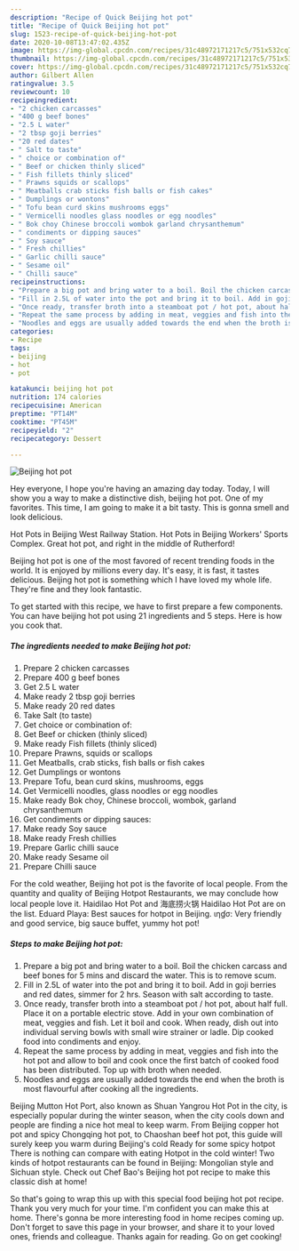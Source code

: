 ```yaml
---
description: "Recipe of Quick Beijing hot pot"
title: "Recipe of Quick Beijing hot pot"
slug: 1523-recipe-of-quick-beijing-hot-pot
date: 2020-10-08T13:47:02.435Z
image: https://img-global.cpcdn.com/recipes/31c48972171217c5/751x532cq70/beijing-hot-pot-recipe-main-photo.jpg
thumbnail: https://img-global.cpcdn.com/recipes/31c48972171217c5/751x532cq70/beijing-hot-pot-recipe-main-photo.jpg
cover: https://img-global.cpcdn.com/recipes/31c48972171217c5/751x532cq70/beijing-hot-pot-recipe-main-photo.jpg
author: Gilbert Allen
ratingvalue: 3.5
reviewcount: 10
recipeingredient:
- "2 chicken carcasses"
- "400 g beef bones"
- "2.5 L water"
- "2 tbsp goji berries"
- "20 red dates"
- " Salt to taste"
- " choice or combination of"
- " Beef or chicken thinly sliced"
- " Fish fillets thinly sliced"
- " Prawns squids or scallops"
- " Meatballs crab sticks fish balls or fish cakes"
- " Dumplings or wontons"
- " Tofu bean curd skins mushrooms eggs"
- " Vermicelli noodles glass noodles or egg noodles"
- " Bok choy Chinese broccoli wombok garland chrysanthemum"
- " condiments or dipping sauces"
- " Soy sauce"
- " Fresh chillies"
- " Garlic chilli sauce"
- " Sesame oil"
- " Chilli sauce"
recipeinstructions:
- "Prepare a big pot and bring water to a boil. Boil the chicken carcass and beef bones for 5 mins and discard the water. This is to remove scum."
- "Fill in 2.5L of water into the pot and bring it to boil. Add in goji berries and red dates, simmer for 2 hrs. Season with salt according to taste."
- "Once ready, transfer broth into a steamboat pot / hot pot, about half full. Place it on a portable electric stove. Add in your own combination of meat, veggies and fish. Let it boil and cook. When ready, dish out into individual serving bowls with small wire strainer or ladle. Dip cooked food into condiments and enjoy."
- "Repeat the same process by adding in meat, veggies and fish into the hot pot and allow to boil and cook once the first batch of cooked food has been distributed. Top up with broth when needed."
- "Noodles and eggs are usually added towards the end when the broth is most flavourful after cooking all the ingredients."
categories:
- Recipe
tags:
- beijing
- hot
- pot

katakunci: beijing hot pot 
nutrition: 174 calories
recipecuisine: American
preptime: "PT14M"
cooktime: "PT45M"
recipeyield: "2"
recipecategory: Dessert

---
```



![Beijing hot pot](https://img-global.cpcdn.com/recipes/31c48972171217c5/751x532cq70/beijing-hot-pot-recipe-main-photo.jpg)

Hey everyone, I hope you're having an amazing day today. Today, I will show you a way to make a distinctive dish, beijing hot pot. One of my favorites. This time, I am going to make it a bit tasty. This is gonna smell and look delicious.

Hot Pots in Beijing West Railway Station. Hot Pots in Beijing Workers&#39; Sports Complex. Great hot pot, and right in the middle of Rutherford!

Beijing hot pot is one of the most favored of recent trending foods in the world. It is enjoyed by millions every day. It's easy, it is fast, it tastes delicious. Beijing hot pot is something which I have loved my whole life. They're fine and they look fantastic.


To get started with this recipe, we have to first prepare a few components. You can have beijing hot pot using 21 ingredients and 5 steps. Here is how you cook that.

<!--inarticleads1-->

##### The ingredients needed to make Beijing hot pot:

1. Prepare 2 chicken carcasses
1. Prepare 400 g beef bones
1. Get 2.5 L water
1. Make ready 2 tbsp goji berries
1. Make ready 20 red dates
1. Take  Salt (to taste)
1. Get  choice or combination of:
1. Get  Beef or chicken (thinly sliced)
1. Make ready  Fish fillets (thinly sliced)
1. Prepare  Prawns, squids or scallops
1. Get  Meatballs, crab sticks, fish balls or fish cakes
1. Get  Dumplings or wontons
1. Prepare  Tofu, bean curd skins, mushrooms, eggs
1. Get  Vermicelli noodles, glass noodles or egg noodles
1. Make ready  Bok choy, Chinese broccoli, wombok, garland chrysanthemum
1. Get  condiments or dipping sauces:
1. Make ready  Soy sauce
1. Make ready  Fresh chillies
1. Prepare  Garlic chilli sauce
1. Make ready  Sesame oil
1. Prepare  Chilli sauce


For the cold weather, Beijing hot pot is the favorite of local people. From the quantity and quality of Beijing Hotpot Restaurants, we may conclude how local people love it. Haidilao Hot Pot and 海底捞火锅 Haidilao Hot Pot are on the list. Eduard Playa: Best sauces for hotpot in Beijing. ιηɠσ: Very friendly and good service, big sauce buffet, yummy hot pot! 

<!--inarticleads2-->

##### Steps to make Beijing hot pot:

1. Prepare a big pot and bring water to a boil. Boil the chicken carcass and beef bones for 5 mins and discard the water. This is to remove scum.
1. Fill in 2.5L of water into the pot and bring it to boil. Add in goji berries and red dates, simmer for 2 hrs. Season with salt according to taste.
1. Once ready, transfer broth into a steamboat pot / hot pot, about half full. Place it on a portable electric stove. Add in your own combination of meat, veggies and fish. Let it boil and cook. When ready, dish out into individual serving bowls with small wire strainer or ladle. Dip cooked food into condiments and enjoy.
1. Repeat the same process by adding in meat, veggies and fish into the hot pot and allow to boil and cook once the first batch of cooked food has been distributed. Top up with broth when needed.
1. Noodles and eggs are usually added towards the end when the broth is most flavourful after cooking all the ingredients.


Beijing Mutton Hot Port, also known as Shuan Yangrou Hot Pot in the city, is especially popular during the winter season, when the city cools down and people are finding a nice hot meal to keep warm. From Beijing copper hot pot and spicy Chongqing hot pot, to Chaoshan beef hot pot, this guide will surely keep you warm during Beijing&#39;s cold Ready for some spicy hotpot There is nothing can compare with eating Hotpot in the cold winter! Two kinds of hotpot restaurants can be found in Beijing: Mongolian style and Sichuan style. Check out Chef Bao&#39;s Beijing hot pot recipe to make this classic dish at home! 

So that's going to wrap this up with this special food beijing hot pot recipe. Thank you very much for your time. I'm confident you can make this at home. There's gonna be more interesting food in home recipes coming up. Don't forget to save this page in your browser, and share it to your loved ones, friends and colleague. Thanks again for reading. Go on get cooking!
